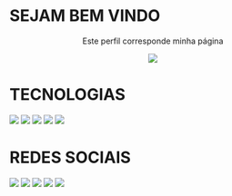 <h1> SEJAM BEM VINDO </h1>
<p align="center" "black" >Este perfil corresponde minha página</p>

<p align="center">
  <a href="https://github.com/DenverCoder1/readme-typing-svg">
	  <img src="https://readme-typing-svg.herokuapp.com?lines=Me+chamo+emmanuelle+coutinho;Sou+advogada,+Desenvolvedora+Full+Stack!&center=true&width=780&height=45">
  </a>
</p>

# TECNOLOGIAS

<img src="https://img.shields.io/badge/HTML5-FF00FF?style=for-the-badge&logo=HTML5&logoColor=white" />
<img src="https://img.shields.io/badge/CSS3-FFFF00?style=for-the-badge&logo=CSS3&logoColor=white" />
<img src="https://img.shields.io/badge/BOOTSTRAP-00FF00?style=for-the-badge&logo=BOOSTRAP&logoColor=white" />
<img src="https://img.shields.io/badge/GIT-B0E0E6?style=for-the-badge&logo=GIT&logoColor=white" />
<img src="https://img.shields.io/badge/GITHUB-FF1493?style=for-the-badge&logo=GITHUB&logoColor=white" />

# REDES SOCIAIS

<img src="https://img.shields.io/badge/FACEBOOK-FF00FF?style=for-the-badge&logo=FACEBOOK&logoColor=white" />
<img src="https://img.shields.io/badge/INSTAGRAM-FFFF00?style=for-the-badge&logo=INSTAGRAM&logoColor=white" />
<img src="https://img.shields.io/badge/TWINTER-00FF00?style=for-the-badge&logo=TWINTER&logoColor=white" />
<img src="https://img.shields.io/badge/LINKEDIN-B0E0E6?style=for-the-badge&logo=LINKEDIN&logoColor=white" />
<img src="https://img.shields.io/badge/YOUTUBE-FF1493?style=for-the-badge&logo=YOUTUBE&logoColor=white" />







